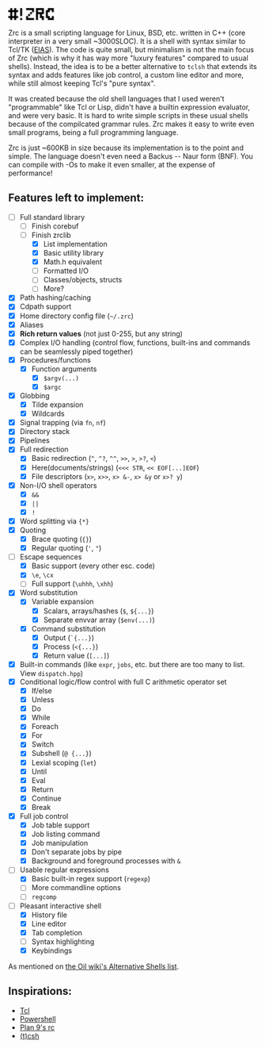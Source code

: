 <img src="img/zrc.svg" width=100 height=auto />

Zrc is a small scripting language for Linux, BSD, etc. written in C++ (core interpreter in a very small ~3000SLOC). It is a shell with syntax similar to Tcl/TK ([EIAS](https://wiki.tcl-lang.org/page/everything+is+a+string)). The code is quite small, but minimalism is not the main focus of Zrc (which is why it has way more "luxury features" compared to usual shells). Instead, the idea is to be a better alternative to `tclsh` that extends its syntax and adds features like job control, a custom line editor and more, while still almost keeping Tcl's "pure syntax".

It was created because the old shell languages that I used weren't "programmable" like Tcl or Lisp, didn't have a builtin expression evaluator, and were very basic. It is hard to write simple scripts in these usual shells because of the compilcated grammar rules. Zrc makes it easy to write even small programs, being a full programming language.

Zrc is just ~600KB in size because its implementation is to the point and simple. The language doesn't even need a Backus -- Naur form (BNF). You can compile with -Os to make it even smaller, at the expense of performance!

## Features left to implement:

- [ ] Full standard library
    - [ ] Finish corebuf
    - [ ] Finish zrclib
        - [X] List implementation
        - [X] Basic utility library
        - [X] Math.h equivalent
        - [ ] Formatted I/O
        - [ ] Classes/objects, structs
        - [ ] More?
- [X] Path hashing/caching
- [X] Cdpath support
- [X] Home directory config file (`~/.zrc`)
- [X] Aliases
- [X] **Rich return values** (not just 0-255, but any string)
- [X] Complex I/O handling (control flow, functions, built-ins and commands can be seamlessly piped together)
- [X] Procedures/functions
	- [X] Function arguments
		- [X] `$argv(...)`
		- [X] `$argc`
- [X] Globbing
	- [X] Tilde expansion
	- [X] Wildcards
- [X] Signal trapping (via `fn`, `nf`)
- [X] Directory stack
- [X] Pipelines
- [X] Full redirection
	- [X] Basic redirection (`^`, `^?`, `^^`, `>>`, `>`, `>?`, `<`)
    - [X] Here(documents/strings) (`<<< STR`, `<< EOF[...]EOF`)
    - [X] File descriptors (`x>`, `x>>`, `x> &-`, `x> &y` or `x>? y`)
- [X] Non-I/O shell operators
	- [X] `&&`
	- [X] `||`
	- [X] `!`
- [X] Word splitting via `{*}`
- [X] Quoting
	- [X] Brace quoting (`{}`)
	- [X] Regular quoting (`'`, `"`)
- [ ] Escape sequences
	- [X] Basic support (every other esc. code)
    - [X] `\e`, `\cx`
	- [ ] Full support (`\uhhh`, `\xhh`)
- [X] Word substitution
	- [X] Variable expansion
		- [X] Scalars, arrays/hashes (`$`, `${...}`)
		- [X] Separate envvar array (`$env(...)`)
	- [X] Command substitution
		- [X] Output (`` `{...} ``)
        - [X] Process (`<{...}`)
		- [X] Return value (`[...]`)
- [X] Built-in commands (like `expr`, `jobs`, etc. but there are too many to list. View `dispatch.hpp`)
- [X] Conditional logic/flow control with full C arithmetic operator set
	- [X] If/else
    - [X] Unless
	- [X] Do
	- [X] While
	- [X] Foreach
	- [X] For
	- [X] Switch
	- [X] Subshell (`@ {...}`)
	- [X] Lexial scoping (`let`)
	- [X] Until
	- [X] Eval
    - [X] Return
    - [X] Continue
    - [X] Break
- [X] Full job control
	- [X] Job table support
	- [X] Job listing command
	- [X] Job manipulation
	- [X] Don't separate jobs by pipe
	- [X] Background and foreground processes with `&`
- [ ] Usable regular expressions
    - [X] Basic built-in regex support (`regexp`)
    - [ ] More commandline options
    - [ ] `regcomp`
- [ ] Pleasant interactive shell
	- [X] History file
	- [X] Line editor
	- [X] Tab completion
	- [ ] Syntax highlighting
    - [X] Keybindings

As mentioned on [the Oil wiki's Alternative Shells list](https://github.com/oilshell/oil/wiki/Alternative-Shells).

## Inspirations:

* [Tcl](https://www.tcl.tk)
* [Powershell](https://learn.microsoft.com/en-us/powershell/)
* [Plan 9's rc](https://9fans.github.io/plan9port/man/man1/rc.html)
* [(t)csh](https://en.wikipedia.org/wiki/C_shell)
